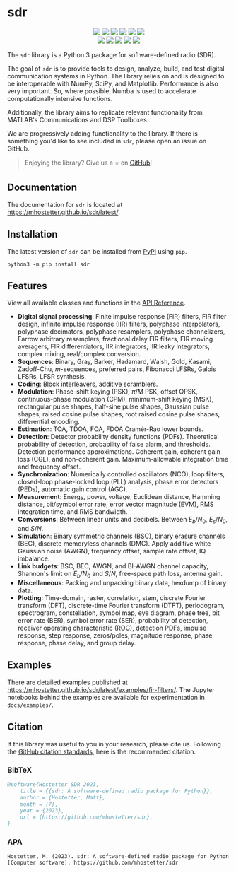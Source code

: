 # sdr

<div align=center>
  <a href="https://pypi.org/project/sdr"><img src="https://img.shields.io/pypi/v/sdr"></a>
  <a href="https://pypi.org/project/sdr"><img src="https://img.shields.io/pypi/pyversions/sdr"></a>
  <a href="https://pypi.org/project/sdr"><img src="https://img.shields.io/pypi/wheel/sdr"></a>
  <a href="https://pypistats.org/packages/sdr"><img src="https://img.shields.io/pypi/dm/sdr"></a>
  <a href="https://pypi.org/project/sdr"><img src="https://img.shields.io/pypi/l/sdr"></a>
  <a href="https://twitter.com/sdr_py"><img src="https://img.shields.io/static/v1?label=follow&message=@sdr_py&color=blue&logo=twitter"></a>
</div>

<div align=center>
  <a href="https://github.com/mhostetter/sdr/actions/workflows/docs.yaml"><img src="https://github.com/mhostetter/sdr/actions/workflows/docs.yaml/badge.svg"></a>
  <a href="https://github.com/mhostetter/sdr/actions/workflows/lint.yaml"><img src="https://github.com/mhostetter/sdr/actions/workflows/lint.yaml/badge.svg"></a>
  <a href="https://github.com/mhostetter/sdr/actions/workflows/build.yaml"><img src="https://github.com/mhostetter/sdr/actions/workflows/build.yaml/badge.svg"></a>
  <a href="https://github.com/mhostetter/sdr/actions/workflows/test.yaml"><img src="https://github.com/mhostetter/sdr/actions/workflows/test.yaml/badge.svg"></a>
  <a href="https://codecov.io/gh/mhostetter/sdr"><img src="https://codecov.io/gh/mhostetter/sdr/branch/main/graph/badge.svg?token=3FJML79ZUK"></a>
</div>

The `sdr` library is a Python 3 package for software-defined radio (SDR).

The goal of `sdr` is to provide tools to design, analyze, build, and test digital communication systems
in Python. The library relies on and is designed to be interoperable with NumPy, SciPy, and Matplotlib.
Performance is also very important. So, where possible, Numba is used to accelerate computationally intensive
functions.

Additionally, the library aims to replicate relevant functionality from MATLAB's Communications and
DSP Toolboxes.

We are progressively adding functionality to the library. If there is something you'd like to see included
in `sdr`, please open an issue on GitHub.

> Enjoying the library? Give us a :star: on [GitHub](https://github.com/mhostetter/sdr)!

## Documentation

The documentation for `sdr` is located at <https://mhostetter.github.io/sdr/latest/>.

## Installation

The latest version of `sdr` can be installed from [PyPI](https://pypi.org/project/sdr/) using `pip`.

```console
python3 -m pip install sdr
```

## Features

View all available classes and functions in the [API Reference](https://mhostetter.github.io/sdr/latest/api/dsp/).

- **Digital signal processing**: Finite impulse response (FIR) filters, FIR filter design,
  infinite impulse response (IIR) filters, polyphase interpolators, polyphase decimators, polyphase resamplers,
  polyphase channelizers, Farrow arbitrary resamplers, fractional delay FIR filters, FIR moving averagers,
  FIR differentiators, IIR integrators, IIR leaky integrators, complex mixing, real/complex conversion.
- **Sequences**: Binary, Gray, Barker, Hadamard, Walsh, Gold, Kasami, Zadoff-Chu, $m$-sequences, preferred pairs,
  Fibonacci LFSRs, Galois LFSRs, LFSR synthesis.
- **Coding**: Block interleavers, additive scramblers.
- **Modulation**: Phase-shift keying (PSK), $\pi/M$ PSK, offset QPSK, continuous-phase modulation (CPM),
  minimum-shift keying (MSK), rectangular pulse shapes, half-sine pulse shapes, Gaussian pulse shapes,
  raised cosine pulse shapes, root raised cosine pulse shapes, differential encoding.
- **Estimation**: TOA, TDOA, FOA, FDOA Cramér-Rao lower bounds.
- **Detection**: Detector probability density functions (PDFs). Theoretical probability of detection, probability of
  false alarm, and thresholds. Detection performance approximations. Coherent gain, coherent gain loss (CGL),
  and non-coherent gain. Maximum-allowable integration time and frequency offset.
- **Synchronization**: Numerically controlled oscillators (NCO), loop filters, closed-loop phase-locked loop (PLL)
  analysis, phase error detectors (PEDs), automatic gain control (AGC).
- **Measurement**: Energy, power, voltage, Euclidean distance, Hamming distance, bit/symbol error rate,
  error vector magnitude (EVM), RMS integration time, and RMS bandwidth.
- **Conversions**: Between linear units and decibels. Between $E_b/N_0$, $E_s/N_0$, and $S/N$.
- **Simulation**: Binary symmetric channels (BSC), binary erasure channels (BEC), discrete memoryless channels (DMC).
  Apply additive white Gaussian noise (AWGN), frequency offset, sample rate offset, IQ imbalance.
- **Link budgets**: BSC, BEC, AWGN, and BI-AWGN channel capacity, Shannon's limit on $E_b/N_0$ and $S/N$,
  free-space path loss, antenna gain.
- **Miscellaneous**: Packing and unpacking binary data, hexdump of binary data.
- **Plotting**: Time-domain, raster, correlation, stem, discrete Fourier transform (DFT), discrete-time Fourier
  transform (DTFT), periodogram, spectrogram, constellation, symbol map, eye diagram, phase tree,
  bit error rate (BER), symbol error rate (SER), probability of detection, receiver operating characteristic (ROC),
  detection PDFs, impulse response, step response, zeros/poles, magnitude response, phase response,
  phase delay, and group delay.

## Examples

There are detailed examples published at <https://mhostetter.github.io/sdr/latest/examples/fir-filters/>.
The Jupyter notebooks behind the examples are available for experimentation in `docs/examples/`.

## Citation

If this library was useful to you in your research, please cite us. Following the
[GitHub citation standards](https://docs.github.com/en/github/creating-cloning-and-archiving-repositories/creating-a-repository-on-github/about-citation-files),
here is the recommended citation.

### BibTeX

```bibtex
@software{Hostetter_SDR_2023,
    title = {{sdr: A software-defined radio package for Python}},
    author = {Hostetter, Matt},
    month = {7},
    year = {2023},
    url = {https://github.com/mhostetter/sdr},
}
```

### APA

```
Hostetter, M. (2023). sdr: A software-defined radio package for Python [Computer software]. https://github.com/mhostetter/sdr
```
